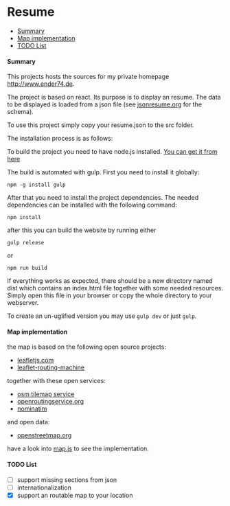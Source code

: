 # Resume

- [Summary](#summary)
- [Map implementation](#map-implementation)
- [TODO List](#todo-list)

#### Summary
This projects hosts the sources for my private homepage http://www.ender74.de.

The project is based on react. Its purpose is to display an resume.
The data to be displayed is loaded from a json file (see [jsonresume.org](https://jsonresume.org/) for the schema).

To use this project simply copy your resume.json to the src folder.

The installation process is as follows:

To build the project you need to have node.js installed. [You can get it from here](https://nodejs.org/en/download/)

The build is automated with gulp. First you need to install it globally:

```
npm -g install gulp
```

After that you need to install the project dependencies. The needed dependencies can be installed with
the following command: 

```
npm install
```
after this you can build the website by running either
```
gulp release
```
or 
```
npm run build
```

If everything works as expected, there should be a new directory
named dist which contains an index.html file together with
some needed resources. Simply open this file in your browser or copy
the whole directory to your webserver.

To create an un-uglified version you may use ```gulp dev``` or just ```gulp```.

#### Map implementation
the map is based on the following open source projects:

- [leafletjs.com](http://leafletjs.com/)
- [leaflet-routing-machine](http://www.liedman.net/leaflet-routing-machine/)

together with these open services:

- [osm tilemap service](http://wiki.openstreetmap.org/wiki/Standard_tile_layer)
- [openroutingservice.org](http://openrouteservice.org)
- [nominatim](https://nominatim.openstreetmap.org/)

and open data:

- [openstreetmap.org](http://www.openstreetmap.org)

have a look into [map.js](src/views/app/resume/components/map.js) to see the implementation.

#### TODO List
- [ ] support missing sections from json
- [ ] internationalization
- [X] support an routable map to your location